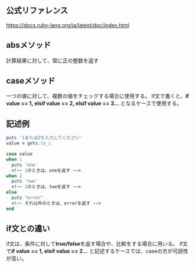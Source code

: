 ## 公式リファレンス
  https://docs.ruby-lang.org/ja/latest/doc/index.html

## absメソッド
  計算結果に対して、常に正の整数を返す

## caseメソッド
  一つの値に対して、複数の値をチェックする場合に使用する。
  if文で書くと、**if value == 1, elsif value == 2, elsif value == 3...** となるケースで使用する。

## 記述例
```ruby
puts '1または2を入力してください'
value = gets.to_i

case value
when 1
  puts 'one'
  <!-- 1のときは、oneを返す -->
when 2
  puts 'two'
  <!-- 2のときは、twoを返す -->
else
  puts "error"
  <!-- それ以外のときは、errorを返す -->
end
```

## if文との違い
if文は、条件に対して**true/false**を返す場合や、比較をする場合に用いる。
if文で**if value == 1, elsif value == 2...** と記述するケースでは、caseの方が可読性が高い。